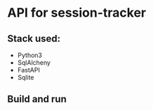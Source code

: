# API for session-tracker
## Stack used:
- Python3
- SqlAlcheny
- FastAPI
- Sqlite
## Build and run
